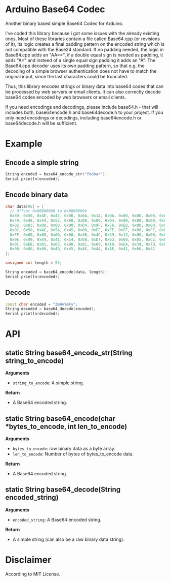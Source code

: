 # Arduino Base64 Codec
Another binary based simple Base64 Codec for Arduino.

I've coded this library because i got some issues with the already existing ones.
Most of these libraries contain a file called Base64.cpp (or revisions of it), its logic creates a final padding pattern on the encoded string which is not compatible with the Base24 standard. If no padding needed, the logic in Base64.cpp adds an "AA==", if a double equal sign is needed as padding, it adds "A=" and insteed of a single equal sign padding it adds an "A". The Base64.cpp decoder uses its own padding pattern, so that e.g. the decoding of a simple browser authentication does not have to match the original input, since the last characters could be truncated.

Thus, this library encodes strings or binary data into base64 codes that can be processed by web servers or email clients. It can also correctly decode base64 codes encoded by web browsers or email clients.

If you need encodings and decodings, please include base64.h - that will includes both, base64encode.h and base64decode.h to your project.
If you only need encodings or decodings, including base64encode.h or base64decode.h will be sufficient.

# Example
## Encode a simple string
```c++
String encoded = base64_encode_str("foobar");
Serial.println(encoded);
```

## Encode binary data
```c++
char data[95] = {
  // Offset 0x00000000 to 0x00000094
  0x89, 0x50, 0x4E, 0x47, 0x0D, 0x0A, 0x1A, 0x0A, 0x00, 0x00, 0x00, 0x0D,
  0x49, 0x48, 0x44, 0x52, 0x00, 0x00, 0x00, 0x04, 0x00, 0x00, 0x00, 0x04,
  0x02, 0x03, 0x00, 0x00, 0x00, 0xD4, 0x9F, 0x76, 0xED, 0x00, 0x00, 0x00,
  0x0C, 0x50, 0x4C, 0x54, 0x45, 0x00, 0xFF, 0xFF, 0xFF, 0x00, 0xFF, 0xFF,
  0xFF, 0x00, 0x00, 0x00, 0x00, 0x3B, 0x4C, 0x59, 0x13, 0x00, 0x00, 0x00,
  0x0E, 0x49, 0x44, 0x41, 0x54, 0x08, 0xD7, 0x63, 0x60, 0x05, 0xC2, 0xF5,
  0x0C, 0xEB, 0x01, 0x03, 0x00, 0x01, 0x69, 0x19, 0xEA, 0x34, 0x7B, 0x00,
  0x00, 0x00, 0x00, 0x49, 0x45, 0x4E, 0x44, 0xAE, 0x42, 0x60, 0x82
};

unsigned int length = 95;

String encoded = base64_encode(data, length);
Serial.println(encoded);
```

## Decode
```c++
const char encoded = "Zm9vYmFy";
String decoded = base64_decode(encoded);
Serial.println(decoded);
```

# API
## static String base64_encode_str(String string_to_encode)
**Arguments**
- `string_to_encode`: A simple string.

**Return**
- A Base64 encoded string.

## static String base64_encode(char *bytes_to_encode, int len_to_encode)
**Arguments**
- `bytes_to_encode`: raw binary data as a byte array.
- `len_to_encode`: Number of bytes of bytes_to_encode data.

**Return**
- A Base64 encoded string.

## static String base64_decode(String encoded_string)
**Arguments**
- `encoded_string`: A Base64 encoded string.

**Return**
- A simple string (can also be a raw binary data string).

# Disclaimer
According to MIT License.

